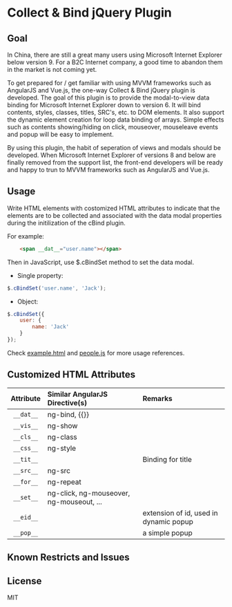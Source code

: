 # Collect & Bind jQuery Plugin

## Goal

In China, there are still a great many users using Microsoft Internet Explorer below version 9. For a B2C Internet company, a good time to abandon them in the market is not coming yet.

To get prepared for / get familiar with using MVVM frameworks such as AngularJS and Vue.js, the one-way Collect & Bind jQuery plugin is developed. The goal of this plugin is to provide the modal-to-view data binding for Microsoft Internet Explorer down to version 6. It will bind contents, styles, classes, titles, SRC's, etc. to DOM elements. It also support the dynamic element creation for loop data binding of arrays. Simple effects such as contents showing/hiding on click, mouseover, mouseleave events and popup will be easy to implement.

By using this plugin, the habit of seperation of views and modals should be developed. When Microsoft Internet Explorer of versions 8 and below are finally removed from the support list, the front-end developers will be ready and happy to trun to MVVM frameworks such as AngularJS and Vue.js.

## Usage

Write HTML elements with costomized HTML attributes to indicate that the elements are to be collected and associated with the data modal properties during the initilization of the cBind plugin.

For example:

```HTML
    <span __dat__="user.name"></span>
```

Then in JavaScript, use $.cBindSet method to set the data modal.

* Single property:
```JavaScript
$.cBindSet('user.name', 'Jack');
```

* Object:
```JavaScript
$.cBindSet({
    user: {
        name: 'Jack'
    }
});
```

Check [example.html](example.html) and [people.js](people.js) for more usage references.


## Customized HTML Attributes

Attribute | Similar AngularJS Directive(s) | Remarks
:--: | :-- | :--
`__dat__` | ng-bind, {{}} |
`__vis__` | ng-show |
`__cls__` | ng-class |
`__css__` | ng-style |
`__tit__` |  | Binding for title
`__src__` | ng-src |
`__for__` | ng-repeat |
`__set__` | ng-click, ng-mouseover, ng-mouseout, ... |
`__eid__` |  | extension of id, used in dynamic popup
`__pop__` |  | a simple popup


## Known Restricts and Issues



## License
MIT
